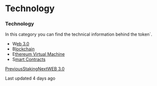 # Technology

### Technology

In this category you can find the technical information behind the token´.

* W[eb 3.0](broken-reference)
* B[lockchain](broken-reference)
* E[thereum Virtual Machine](broken-reference)
* S[mart Contracts](broken-reference)

[PreviousStaking](broken-reference)[NextWEB 3.0](broken-reference)

Last updated 4 days ago

